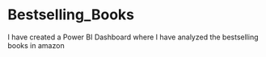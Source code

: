 # Bestselling_Books
I have created a Power BI Dashboard where I have analyzed the bestselling books in amazon
